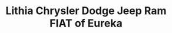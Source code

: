 ---
title: "Lithia Chrysler Dodge Jeep Ram FIAT of Eureka"
url: /eureka/lithia-chrysler-dodge-jeep-ram-fiat-of-eureka/
shop: car
---